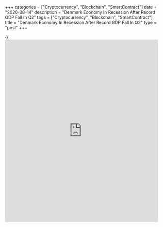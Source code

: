 +++
categories = ["Cryptocurrency", "Blockchain", "SmartContract"]
date = "2020-08-14"
description = "Denmark Economy In Recession After Record GDP Fall In Q2"
tags = ["Cryptocurrency", "Blockchain", "SmartContract"]
title = "Denmark Economy In Recession After Record GDP Fall In Q2"
type = "post"
+++

{{<iframe id="large-banner" src="https://www.bounty.group/#slide=14.0" width="100%" height="600" scrolling="no" style="border: 0px solid rgb(216, 221, 230); border-radius: 3px;">}}

Denmark's [economy][1] shrunk at a record pace in the second quarter of
2020 to enter a technical recession, due to the disruption caused by the
coronavirus, or Covid-19, pandemic, preliminary figures from Statistics
Denmark showed on Friday.

Gross domestic product decreased 7.4 percent from the first quarter,
when the economy contracted 2 percent. Two consecutive quarters of GDP
decline qualifies as a technical recession.

This will be by far the largest decline since the compilation of the
quarterly national accounts began in the early 1990s, the statistical
office said.

The latest decline is much larger than the previous record fall of 2.4
percent in the fourth quarter of 2008. The GDP is now down to the level
at the start of 2016, the statistical office said.

The start of the second quarter was significantly affected by the
partial shutdown of society in March, after which the gradual reopening
lead to generally higher production towards the end of the quarter, the
statistical office added.

Employment dropped 3.1 percent in the second quarter, which was also a
record fall.

The industrial sector has been severely hit by the pandemic and large
negative contributions came from the services sector which includes
trade, transport, hotels and restaurants, culture and leisure sub-
sectors.

Agriculture, raw material extraction, finance and construction were less
affected by COVID-19.

Despite the record fall, the Danish economy has fared better than most
other countries in the EU who witnessed double-digit decline in national
output, the statistical office said.

For comments and feedback [contact](https://www.playgroundfx.com/contact/): editorial@rtt[news](https://www.letsplayfx.com/blog/forex-news-website/).com

[Economic News][1]

 **What parts of the world are seeing the best (and worst) economic
performances lately? Click[here][2] to check out our [Econ Scorecard][2]
and find out! See up-to-the-moment [ranking](https://www.playgroundfx.com/blog/crypto-exchange-ranking/)s for the best and worst
performers in [GDP][2], [unemployment rate][3], [inflation][4] and much
more.**

   1. www.rtt[news](https://www.letsplayfx.com/blog/forex-news-website/).com/Content/EconomicNews.aspx
   2. www.rtt[news](https://www.letsplayfx.com/blog/forex-news-website/).com/economic-scorecard/world-rank/GDP/highest-performance.aspx
   3. www.rtt[news](https://www.letsplayfx.com/blog/forex-news-website/).com/economic-scorecard/world-rank/unemployment-rate/lowest-performance.aspx
   4. www.rtt[news](https://www.letsplayfx.com/blog/forex-news-website/).com/economic-scorecard/world-rank/CPI/highest-performance.aspx